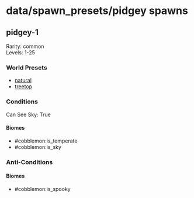 # data/spawn_presets/pidgey spawns  
  
## pidgey-1  
Rarity: common  
Levels: 1-25  
  
### World Presets  
* [natural](/data/world_presets/natural.md)  
* [treetop](/data/world_presets/treetop.md)  
  
### Conditions  
Can See Sky: True  
  
#### Biomes  
  * #cobblemon:is_temperate
  * #cobblemon:is_sky
  
  
### Anti-Conditions  
  
#### Biomes  
  * #cobblemon:is_spooky
  
